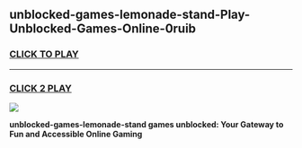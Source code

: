
## unblocked-games-lemonade-stand-Play-Unblocked-Games-Online-0ruib
<h3>
<a href="https://premium76.site?title=unblocked-games-lemonade-stand&ref=25A">CLICK TO PLAY</a></h3>
<hr>

<h3>
<a href="https://premium76.site?title=unblocked-games-lemonade-stand&ref=25A">CLICK 2 PLAY</a>
  
</h3>

<a href="https://premium76.site?title=unblocked-games-lemonade-stand&ref=25A"><img src="https://clearcache.store/games.png"></a>


**unblocked-games-lemonade-stand games unblocked: Your Gateway to Fun and Accessible Online Gaming**
